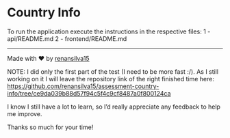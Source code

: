 # Country Info

To run the application execute the instructions in the respective files:
1 - api/README.md
2 - frontend/README.md

---
Made with :heart: by [renansilva15](https://github.com/renansilva15)

NOTE: I did only the first part of the test (I need to be more fast :/). As I still working on it I will leave the repository link of the right finished time here:
https://github.com/renansilva15/assessment-country-info/tree/ce9da039b88d57f94c5f4c9cf8487a0f800124ca

I know I still have a lot to learn, so I’d really appreciate any feedback to help me improve.

Thanks so much for your time!
